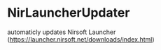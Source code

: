# NirLauncherUpdater
 automaticly updates Nirsoft Launcher (https://launcher.nirsoft.net/downloads/index.html)
